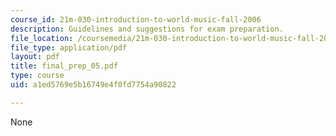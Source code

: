 ```yaml
---
course_id: 21m-030-introduction-to-world-music-fall-2006
description: Guidelines and suggestions for exam preparation.
file_location: /coursemedia/21m-030-introduction-to-world-music-fall-2006/a1ed5769e5b16749e4f0fd7754a90822_final_prep_05.pdf
file_type: application/pdf
layout: pdf
title: final_prep_05.pdf
type: course
uid: a1ed5769e5b16749e4f0fd7754a90822

---
```

None